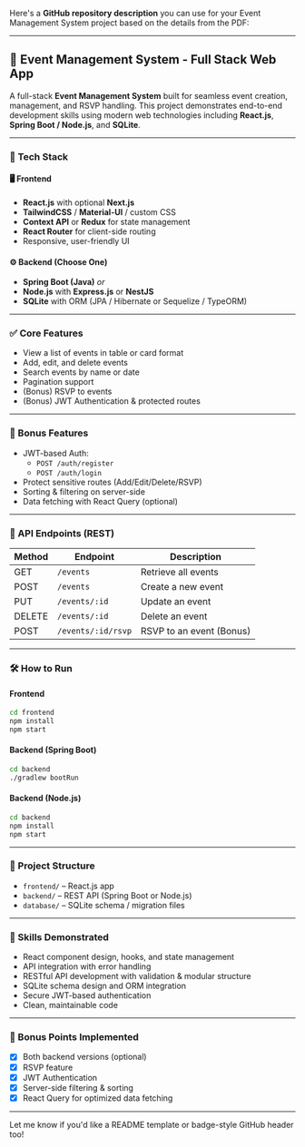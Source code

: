 Here's a **GitHub repository description** you can use for your Event Management System project based on the details from the PDF:

---

## 📅 Event Management System - Full Stack Web App

A full-stack **Event Management System** built for seamless event creation, management, and RSVP handling. This project demonstrates end-to-end development skills using modern web technologies including **React.js**, **Spring Boot / Node.js**, and **SQLite**.

---

### 🔧 Tech Stack

#### 🖥️ Frontend
- **React.js** with optional **Next.js**
- **TailwindCSS** / **Material-UI** / custom CSS
- **Context API** or **Redux** for state management
- **React Router** for client-side routing
- Responsive, user-friendly UI

#### ⚙️ Backend (Choose One)
- **Spring Boot (Java)** _or_
- **Node.js** with **Express.js** or **NestJS**
- **SQLite** with ORM (JPA / Hibernate or Sequelize / TypeORM)

---

### ✅ Core Features

- View a list of events in table or card format
- Add, edit, and delete events
- Search events by name or date
- Pagination support
- (Bonus) RSVP to events
- (Bonus) JWT Authentication & protected routes

---

### 🔐 Bonus Features
- JWT-based Auth:
  - `POST /auth/register`
  - `POST /auth/login`
- Protect sensitive routes (Add/Edit/Delete/RSVP)
- Sorting & filtering on server-side
- Data fetching with React Query (optional)

---

### 📁 API Endpoints (REST)

| Method | Endpoint                 | Description                      |
|--------|--------------------------|----------------------------------|
| GET    | `/events`                | Retrieve all events              |
| POST   | `/events`                | Create a new event               |
| PUT    | `/events/:id`            | Update an event                  |
| DELETE | `/events/:id`            | Delete an event                  |
| POST   | `/events/:id/rsvp`       | RSVP to an event (Bonus)         |

---

### 🛠️ How to Run

#### Frontend
```bash
cd frontend
npm install
npm start
```

#### Backend (Spring Boot)
```bash
cd backend
./gradlew bootRun
```

#### Backend (Node.js)
```bash
cd backend
npm install
npm start
```

---

### 📂 Project Structure

- `frontend/` – React.js app
- `backend/` – REST API (Spring Boot or Node.js)
- `database/` – SQLite schema / migration files

---

### 🧠 Skills Demonstrated

- React component design, hooks, and state management
- API integration with error handling
- RESTful API development with validation & modular structure
- SQLite schema design and ORM integration
- Secure JWT-based authentication
- Clean, maintainable code

---

### 🚀 Bonus Points Implemented
- [x] Both backend versions (optional)
- [x] RSVP feature
- [x] JWT Authentication
- [x] Server-side filtering & sorting
- [x] React Query for optimized data fetching

---

Let me know if you'd like a README template or badge-style GitHub header too!
